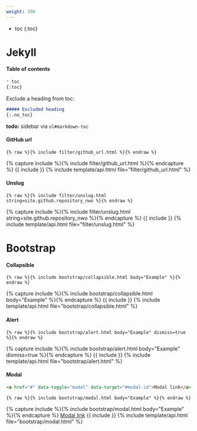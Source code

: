 ```yaml
---
weight: 300
---
```

* toc
{:toc}

# Jekyll

#### Table of contents

```md
* toc
{:toc}
```

Exclude a heading from toc:

```md
##### Excluded heading
{:.no_toc}
```

**todo:** sidebar via `ul#markdown-toc`

#### GitHub url

```liquid
{% raw %}{% include filter/github_url.html %}{% endraw %}
```
{% capture include %}{% include filter/github_url.html %}{% endcapture %}
{{ include }}
{% include template/api.html file="filter/github_url.html" %}

#### Unslug

```liquid
{% raw %}{% include filter/unslug.html string=site.github.repository_nwo %}{% endraw %}
```
{% capture include %}{% include filter/unslug.html string=site.github.repository_nwo %}{% endcapture %}
{{ include }}
{% include template/api.html file="filter/unslug.html" %}

# Bootstrap

#### Collapsible

```liquid
{% raw %}{% include bootstrap/collapsible.html body="Example" %}{% endraw %}
```
{% capture include %}{% include bootstrap/collapsible.html body="Example" %}{% endcapture %}
{{ include }}
{% include template/api.html file="bootstrap/collapsible.html" %}

#### Alert

```liquid
{% raw %}{% include bootstrap/alert.html body="Example" dismiss=true %}{% endraw %}
```
{% capture include %}{% include bootstrap/alert.html body="Example" dismiss=true %}{% endcapture %}
{{ include }}
{% include template/api.html file="bootstrap/alert.html" %}

#### Modal

```html
<a href="#" data-toggle="modal" data-target="#modal-id">Modal link</a>
```

```liquid
{% raw %}{% include bootstrap/modal.html body="Example" %}{% endraw %}
```
{% capture include %}{% include bootstrap/modal.html body="Example" %}{% endcapture %}
<a href="#" data-toggle="modal" data-target="#modal3">Modal link</a>
{{ include }}
{% include template/api.html file="bootstrap/modal.html" %}